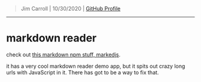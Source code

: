> Jim Carroll |
> 10/30/2020 |
> [GitHub Profile](https://github.com/pulamusic)

---

# markdown reader

check out [this markdown npm stuff, markedjs](https://marked.js.org/).

it has a very cool markdown reader demo app, but it spits out crazy long urls with JavaScript in it. There has got to be a way to fix that.
